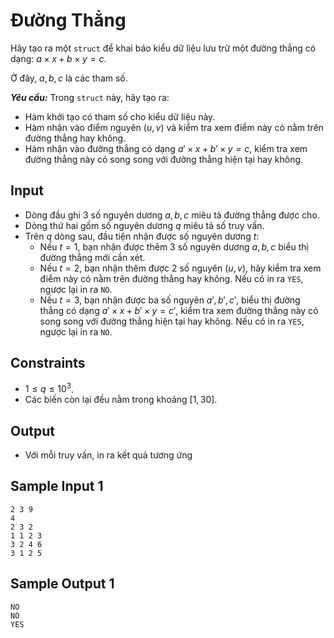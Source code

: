 # Đường Thẳng

Hãy tạo ra một `struct` để khai báo kiểu dữ liệu lưu trữ một đường thẳng có dạng: $a \times x + b \times y = c$. 

Ở đây, $a,b,c$ là các tham số.

***Yêu cầu:*** Trong `struct` này, hãy tạo ra:
- Hàm khởi tạo có tham số cho kiểu dữ liệu  này.
- Hàm nhận vào điểm nguyên $(u,v)$ và kiểm tra xem điểm này có nằm trên đường thẳng hay không.
- Hàm nhận vào đường thẳng có dạng $a'\times x + b'\times y=  c,$ kiểm tra xem đường thẳng này có song song với đường thẳng hiện tại hay không.

## Input

- Dòng đầu ghi $3$ số nguyên dương $a,b,c$ miêu tả đường thẳng được cho.
- Dòng thứ hai gồm số nguyên dương $q$ miêu tả số truy vấn.
- Trên $q$ dòng sau, đầu tiện nhận được số nguyên dương $t$:
    - Nếu $t=1,$ bạn nhận được thêm  $3$ số nguyên dương $a,b,c$ biểu thị đường thẳng mới cần xét.
    - Nếu $t=2,$ bạn nhận thêm được $2$ số nguyên $(u,v),$ hãy kiểm tra xem điểm này có nằm trên đường thẳng hay không. Nếu có in ra `YES`, ngược lại in ra `NO`.
    - Nếu $t=3,$ bạn nhận được ba số nguyên $a',b',c',$ biểu thị đường thẳng có dạng $a'\times x + b'\times y=  c',$ kiểm tra xem đường thẳng này có song song với đường thẳng hiện tại hay không. Nếu có in ra `YES`, ngược lại in ra `NO`.

## Constraints

- $1 \le q \le 10^3$.
- Các biến còn lại đều nằm trong khoảng $[1,30]$.

## Output

- Với mỗi truy vấn, in ra kết quả tương ứng

## Sample Input 1

```
2 3 9
4
2 3 2
1 1 2 3
3 2 4 6
3 1 2 5
```

## Sample Output 1

```
NO
NO
YES
```
